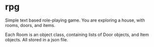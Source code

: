 # rpg

Simple text based role-playing game. You are exploring a house, with rooms, doors, and items.

Each Room is an object class, containing lists of Door objects, and Item objects. All stored in a json file.
